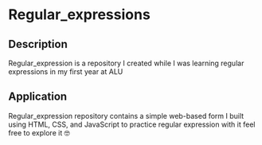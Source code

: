 # Regular_expressions 
## Description
Regular_expression is a repository I created while I was learning regular expressions in my first year at ALU

## Application
 Regular_expression repository contains a simple web-based form I built using HTML, CSS, and JavaScript to practice regular expression with it 
 feel free to explore it 🤓

 
